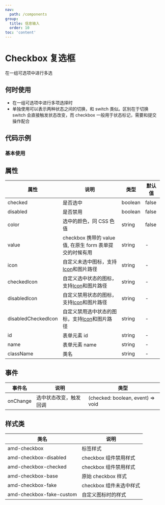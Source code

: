 ```yaml
---
nav:
  path: /components
group:
  title: 信息输入
  order: 10
toc: 'content'
---
```


# Checkbox 复选框
在一组可选项中进行多选
## 何时使用
- 在一组可选项中进行多项选择时
- 单独使用可以表示两种状态之间的切换，和 switch 类似。区别在于切换 switch 会直接触发状态改变，而 checkbox 一般用于状态标记，需要和提交操作配合



## 代码示例

### 基本使用
<code src='../../demo/pages/Checkbox'></code>

## 属性
    
| 属性 |  说明 | 类型 | 默认值 |
| -----|-----|-----|-----|
| checked | 是否选中  | boolean | false |
| disabled | 是否禁用  | boolean | false |
| color | 选中的颜色，同 CSS 色值 | string | false |
| value | checkbox 携带的 value 值, 在原生 form 表单提交的时候有用 | string | - |
| icon | 自定义未选中图标，支持[Icon](./icon#代码示例)和图片路径 | string | - |
| checkedIcon | 自定义选中状态的图标，支持[Icon](./icon#代码示例)和图片路径  | string | - |
| disabledIcon | 自定义禁用状态的图标，支持[Icon](./icon#代码示例)和图片路径 | string | - |
| disabledCheckedIcon | 自定义禁用选中状态的图标，支持[Icon](./icon#代码示例)和图片路径 | string | - |
| id | 表单元素 id | string | - |
| name | 表单元素 name  | string | - | 
| className | 类名| string | - |



## 事件

| 事件名 | 说明 | 类型 |
| -----|-----|-----|
| onChange | 选中状态改变，触发回调 | (checked: boolean, event) => void|

## 样式类

| 类名 | 说明 |
| -----|-----|
| amd-checkbox | 标签样式 |
| amd-checkbox-disabled | checkbox 组件禁用样式 |
| amd-checkbox-checked | checkbox 组件禁用样式 |
| amd-checkbox-base | 原始 checkbox 样式 |
| amd-checkbox-fake | checkbox 组件未选中样式 |
| amd-checkbox-fake-custom | 自定义图标时的样式 |

